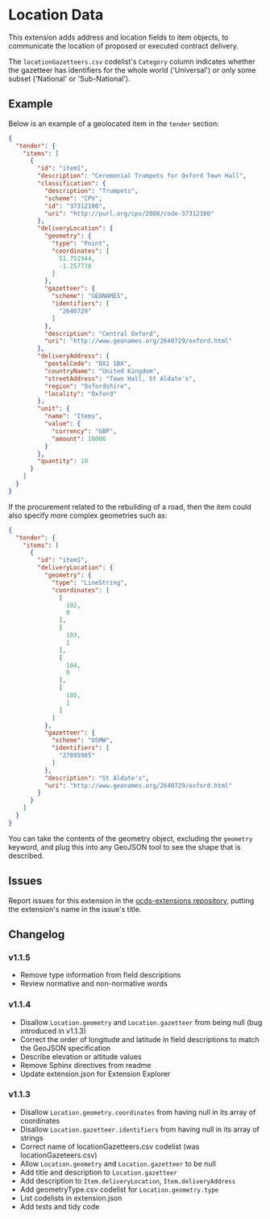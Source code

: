 # Location Data

This extension adds address and location fields to item objects, to communicate the location of proposed or executed contract delivery.

The `locationGazetteers.csv` codelist's `Category` column indicates whether the gazetteer has identifiers for the whole world ('Universal') or only some subset ('National' or 'Sub-National').

## Example

Below is an example of a geolocated item in the `tender` section:

```json
{
  "tender": {
    "items": [
      {
        "id": "item1",
        "description": "Ceremonial Trumpets for Oxford Town Hall",
        "classification": {
          "description": "Trumpets",
          "scheme": "CPV",
          "id": "37312100",
          "uri": "http://purl.org/cpv/2008/code-37312100"
        },
        "deliveryLocation": {
          "geometry": {
            "type": "Point",
            "coordinates": [
              51.751944,
              -1.257778
            ]
          },
          "gazetteer": {
            "scheme": "GEONAMES",
            "identifiers": [
              "2640729"
            ]
          },
          "description": "Central Oxford",
          "uri": "http://www.geonames.org/2640729/oxford.html"
        },
        "deliveryAddress": {
          "postalCode": "OX1 1BX",
          "countryName": "United Kingdom",
          "streetAddress": "Town Hall, St Aldate's",
          "region": "Oxfordshire",
          "locality": "Oxford"
        },
        "unit": {
          "name": "Items",
          "value": {
            "currency": "GBP",
            "amount": 10000
          }
        },
        "quantity": 10
      }
    ]
  }
}
```

If the procurement related to the rebuilding of a road, then the item could also specify more complex geometries such as:

```json
{
  "tender": {
    "items": [
      {
        "id": "item1",
        "deliveryLocation": {
          "geometry": {
            "type": "LineString",
            "coordinates": [
              [
                102,
                0
              ],
              [
                103,
                1
              ],
              [
                104,
                0
              ],
              [
                105,
                1
              ]
            ]
          },
          "gazetteer": {
            "scheme": "OSMW",
            "identifiers": [
              "27895985"
            ]
          },
          "description": "St Aldate's",
          "uri": "http://www.geonames.org/2640729/oxford.html"
        }
      }
    ]
  }
}
```

You can take the contents of the geometry object, excluding the `geometry` keyword, and plug this into any GeoJSON tool to see the shape that is described.

## Issues

Report issues for this extension in the [ocds-extensions repository](https://github.com/open-contracting/ocds-extensions/issues), putting the extension's name in the issue's title.

## Changelog

### v1.1.5

* Remove type information from field descriptions
* Review normative and non-normative words

### v1.1.4

* Disallow `Location.geometry` and `Location.gazetteer` from being null (bug introduced in v1.1.3)
* Correct the order of longitude and latitude in field descriptions to match the GeoJSON specification
* Describe elevation or altitude values
* Remove Sphinx directives from readme
* Update extension.json for Extension Explorer

### v1.1.3

* Disallow `Location.geometry.coordinates` from having null in its array of coordinates
* Disallow `Location.gazetteer.identifiers` from having null in its array of strings
* Correct name of locationGazetteers.csv codelist (was locationGazeteers.csv)
* Allow `Location.geometry` and `Location.gazetteer` to be null
* Add title and description to `Location.gazetteer`
* Add description to `Item.deliveryLocation`, `Item.deliveryAddress`
* Add geometryType.csv codelist for `Location.geometry.type`
* List codelists in extension.json
* Add tests and tidy code

